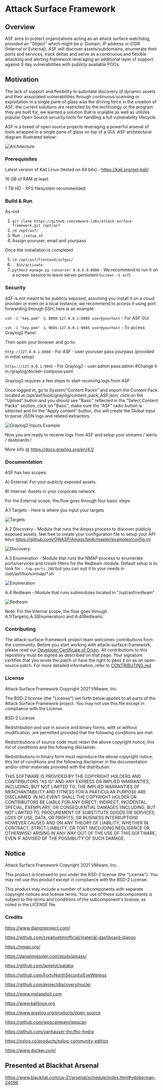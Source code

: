 # Attack Surface Framework 

## Overview

ASF aims to protect organizations acting as an attack surface watchdog, provided an “Object” which might be a: Domain, IP address or CIDR (Internal or External), ASF will discover assets/subdomains, enumerate their ports and services, track deltas and serve as a continuous and flexible attacking and alerting framework leveraging an additional layer of support against 0 day vulnerabilities with publicly available POCs.

## Motivation

The lack of support and flexibility to automate discovery of dynamic assets and their associated vulnerabilities through continuous scanning or exploitation in a single pane of glass was the driving force in the creation of ASF, the current solutions are restricted by the technology or the program they are built for, we wanted a solution that is scalable as well as utilizes popular Open Source security tools for handling a full vulnerability lifecycle.

ASF is a breed of open source projects leveraging a powerful arsenal of tools wrapped in a single pane of glass on top of a GUI. ASF architectural diagram illustrated below:

![Architecture](images/architecture.png)

### Prerequisites

Latest version of Kali Linux (tested on 64 bits) - https://kali.org/get-kali/

16 GB of RAM at least

1 TB HD - XFS filesystem recommended

### Build & Run

As root

1. `git clone https://github.com/vmware-labs/attack-surface-framework.git /opt/asf`
2. `cd /opt/asf/`
3. Run `./setup.sh`
4. Assign youruser, email and yourpass

Once the installation is completed

5. `cd /opt/asf/frontend/asfgui/`
6. `. bin/activate`
7. `python3 manage.py runserver 0.0.0.0:8080` - We recommend to run it on a screen session to leave server persistent (`screen -S asf`)

### Security

ASF is not meant to be publicly exposed, assuming you install it on a cloud provider or even on a local instance, we recommend to access it using port forwarding through SSH, here is an example:

`ssh -i "key.pem" -L 8080:127.0.0.1:8080 user@yourhost` - For ASF GUI

`ssh -i "key.pem" -L 9045:127.0.0.1:9045 user@yourhost` - To access Graylog2 Panel

Then open your browser and go to: 

`http://127.0.0.1:8080` - For ASF - user:youruser pass:yourpass (provided in initial setup)

`https://127.0.0.1:9045` - For Graylog2 - user:admin pass:admin #Change it in /graylog/docker-compose.yaml

Graylog2 requires a few steps to start receiving logs from ASF: 

Once logged in, go to System/"Content Packs" and import the Content Pack located at /opt/asf/tools/graylog/content_pack_ASF.json, click on the "Upload" button and you should see "Basic" reflected in the "Select Content Packs" section, click on "Basic", make sure the "ASF" radio button is selected and hit the "Apply content" button, this will create the Global input to parse JSON logs and related extractors. 

![Graylog2 Inputs Example](images/Graylog_content_pack.jpg)

Now you are ready to receive logs from ASF and setup your streams / alerts / dasboards ! 

More info @ https://docs.graylog.org/en/4.1/ 

### Documentation

ASF has two scopes:

A) External: For your publicly exposed assets.

B) Internal: Assets in your corporate network.

For the External scope, the flow goes through four basic steps: 

A.1 Targets - Here is where you input your targets

![Targets](images/Targets.jpg)

A.2 Discovery - Module that runs the Amass process to discover publicly exposed assets, feel free to create your configuration file to setup your API keys https://github.com/OWASP/Amass/blob/master/examples/config.ini

![Discovery](images/Discovery.jpg)

A.3 Enumeration - Module that runs the NMAP process to enumerate ports/services and create filters for the Redteam module. Default setup is to look for `--top-ports 200` but you can suit it to your needs in /opt/asf/tools/nmap/*.sh

![Enumeration](images/Enumeration.jpg)

A.4 Redteam - Module that runs submodules located in "/opt/asf/redteam"

![Redteam](images/Redteam.jpg)

Note: For the Internal scope, the flow goes through A.1(Targets),A.3(Enumeration) and A.4(Redteam). 

### Contributing

The attack-surface-framework project team welcomes contributions from the community. Before you start working with attack-surface-framework, please
read our [Developer Certificate of Origin](https://cla.vmware.com/dco). All contributions to this repository must be
signed as described on that page. Your signature certifies that you wrote the patch or have the right to pass it on
as an open-source patch. For more detailed information, refer to [CONTRIBUTING.md](CONTRIBUTING.md).

### License

Attack Surface Framework
Copyright 2021 VMware, Inc.

The BSD-2 license (the "License") set forth below applies to all parts of the Attack Surface Framework project. You may not use this file except in compliance with the License.

BSD-2 License 

Redistribution and use in source and binary forms, with or without modification, are permitted provided that the following conditions are met:

Redistributions of source code must retain the above copyright notice, this list of conditions and the following disclaimer.

Redistributions in binary form must reproduce the above copyright notice, this list of conditions and the following disclaimer in the documentation and/or other materials provided with the distribution.

THIS SOFTWARE IS PROVIDED BY THE COPYRIGHT HOLDERS AND CONTRIBUTORS "AS IS" AND ANY EXPRESS OR IMPLIED WARRANTIES, INCLUDING, BUT NOT LIMITED TO, THE IMPLIED WARRANTIES OF MERCHANTABILITY AND FITNESS FOR A PARTICULAR PURPOSE ARE DISCLAIMED. IN NO EVENT SHALL THE COPYRIGHT HOLDER OR CONTRIBUTORS BE LIABLE FOR ANY DIRECT, INDIRECT, INCIDENTAL, SPECIAL, EXEMPLARY, OR CONSEQUENTIAL DAMAGES (INCLUDING, BUT NOT LIMITED TO, PROCUREMENT OF SUBSTITUTE GOODS OR SERVICES; LOSS OF USE, DATA, OR PROFITS; OR BUSINESS INTERRUPTION) HOWEVER CAUSED AND ON ANY THEORY OF LIABILITY, WHETHER IN CONTRACT, STRICT LIABILITY, OR TORT (INCLUDING NEGLIGENCE OR OTHERWISE) ARISING IN ANY WAY OUT OF THE USE OF THIS SOFTWARE, EVEN IF ADVISED OF THE POSSIBILITY OF SUCH DAMAGE.

## Notice

Attack Surface Framework
Copyright 2021 VMware, Inc.

This product is licensed to you under the BSD-2 license (the "License"). You may not use this product except in compliance with the BSD-2 License.  

This product may include a number of subcomponents with separate copyright notices and license terms. Your use of these subcomponents is subject to the terms and conditions of the subcomponent's license, as noted in the LICENSE file. 

### Credits

https://www.djangoproject.com/

https://github.com/creativetimofficial/material-dashboard-django

https://nmap.org/

https://danielmiessler.com/study/amass/

https://github.com/lanjelot/patator

https://github.com/FortyNorthSecurity/EyeWitness

https://github.com/projectdiscovery/nuclei

https://www.metasploit.com

https://www.kalilinux.org

https://www.graylog.org/products/open-source

https://github.com/wpscanteam/wpscan

https://github.com/vanhauser-thc/thc-hydra

https://nxlog.co/products/nxlog-community-edition

https://www.docker.com/

## Presented at Blackhat Arsenal

https://www.blackhat.com/us-21/arsenal/schedule/index.html#vdoberman-24096
